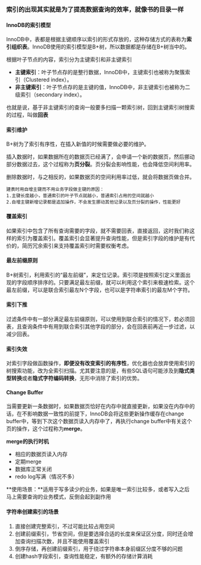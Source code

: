 ### 索引的出现其实就是为了提高数据查询的效率，就像书的目录一样

#### InnoDB的索引模型

InnoDB中，表都是根据主键顺序以索引的形式存放的，这种存储方式的表称为**索引组织表**。InnoDB使用的索引模型是B+树，所以数据都是存储在B+树当中的。

根据叶子节点的内容，索引分为主键索引和非主键索引

- **主键索引**：叶子节点存的是整行数据，InnoDB中，主键索引也被称为聚簇索引（Clustered index）。
- **非主键索引**：叶子节点存的是主键的值，InnoDB中，非主键索引也被称为二级索引（secondary index）。

也就是说，基于非主键索引的查询一般要多扫描一颗索引树，回到主键索引树搜索的过程，叫做**回表**

#### 索引维护

B+树为了索引有序性，在插入新值的时候需要做必要的维护。

插入数据时，如果数据所在的数据页已经满了，会申请一个新的数据页，然后挪动部分数据过去，这个过程称为**页分裂**。页分裂会影响性能，也会降低空间利用率。

删除数据时，与之相反的，如果数据页的空间利用率过低，就会将数据页做合并。

```
建表时用自增主键而不用业务字段做主键的原因：
1.主键长度越小，普通索引的叶子节点就越小，普通索引占用的空间就越小
2.自增主键新增记录都是追加操作，不会发生挪动其他记录以及页分裂的操作，性能更好
```

#### 覆盖索引

如果索引中包含了所有查询需要的字段，就不需要回表，直接返回，这时我们称这样的索引为覆盖索引。覆盖索引会显著提升查询性能，但是索引字段的维护是有代价的，简历冗余索引来支持覆盖索引时需要权衡考虑。

#### 最左前缀原则

B+树索引，利用索引的“最左前缀”，来定位记录。索引项是按照索引定义里面出现的字段顺序排序的。只要满足最左前缀，就可以利用这个索引来极速检索。这个最左前缀，可以是联合索引最左N个字段，也可以是字符串索引的最左M个字符。

#### 索引下推

过滤条件中有一部分满足最左前缀原则，可以使用到联合索引的情况下，若必须回表，且查询条件中有用到联合索引其他字段的部分，会在回表前再近一步过滤，以减少回表。

#### 索引失效

对索引字段做函数操作，**即便没有改变索引的有序性**，优化器也会放弃使用索引的树搜索功能，改为全索引扫描。尤其要注意的是，有些SQL语句可能涉及到**隐式类型转换**或者**隐式字符编码转换**，无形中消除了索引的优势。

#### Change Buffer

当需要更新一条数据时，如果数据页恰好在内存中就直接更新，如果没在内存中的话，在不影响数据一致性的前提下，InnoDB会将这些更新操作缓存在change buffer中，等到下次这个数据页读入内存中了，再执行change buffer中有关这个页的操作，这个过程称为**merge**。

[^注]: 唯一索引需要判断唯一性，必须将数据页读入内存中，因而只有普通索引可以使用change buffer

**merge的执行时机**

- 相应的数据页读入内存
- 定期merge
- 数据库正常关闭
- redo log写满（情况不多）

**使用场景：**适用于写多读少的业务，如果是唯一索引比较多，或者写入之后马上需要查询的业务模式，反倒会起到副作用

#### 字符串创建索引的场景

1. 直接创建完整索引，不过可能比较占用空间
2. 创建前缀索引，节省空间，但是要选择合适的长度来保证区分度，同时还会增加查询扫描次数，并且不能使用覆盖索引
3. 倒序存储，再创建前缀索引，用于绕过字符串本身前缀区分度不够的问题
4. 创建hash字段索引，查询性能稳定，有额外的存储计算消耗

[^注]: 3、4两种方法都无法支持范围扫描

